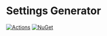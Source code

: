 # Settings Generator

[![Actions](https://github.com/wk-j/dotnet-settings-generator/workflows/NuGet/badge.svg)](https://github.com/wk-j/dotnet-settings-generator/actions)
[![NuGet](https://img.shields.io/nuget/v/wk.SettingsGenerator.svg)](https://www.nuget.org/packages/wk.SettingsGenerator)
